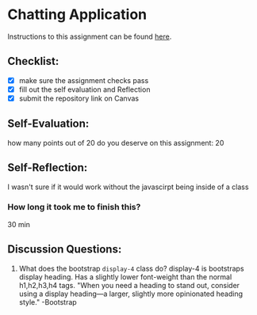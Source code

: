 Chatting Application
=====================
Instructions to this assignment can be found [here](https://it3049c.github.io/coursework/labs/chatting-app).

## Checklist:
- [x] make sure the assignment checks pass
- [x] fill out the self evaluation and Reflection
- [x] submit the repository link on Canvas

## Self-Evaluation:

how many points out of 20 do you deserve on this assignment: 
20

## Self-Reflection:
<!-- Write your self-reflection under this line -->
I wasn't sure if it would work without the javascirpt being inside of a class
### How long it took me to finish this?
30 min

## Discussion Questions:
1. What does the bootstrap `display-4` class do?
display-4 is bootstraps display heading. Has a slightly lower font-weight than the normal h1,h2,h3,h4 tags. 
"When you need a heading to stand out, consider using a display heading—a larger, slightly more opinionated heading style."
-Bootstrap

